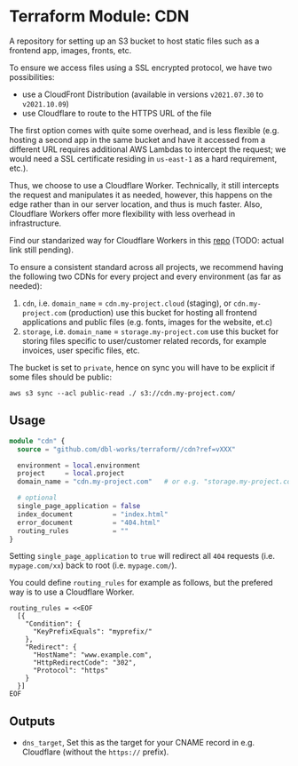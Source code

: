 # Terraform Module: CDN

A repository for setting up an S3 bucket to host static files such as a frontend app, images, fronts, etc.

To ensure we access files using a SSL encrypted protocol, we have two possibilities:
- use a CloudFront Distribution (available in versions `v2021.07.30` to `v2021.10.09`)
- use Cloudflare to route to the HTTPS URL of the file

The first option comes with quite some overhead, and is less flexible (e.g. hosting a second app in the same bucket and have it accessed from a different URL requires additional AWS Lambdas to intercept the request; we would need a SSL certificate residing in `us-east-1` as a hard requirement, etc.).

Thus, we choose to use a Cloudflare Worker. Technically, it still intercepts the request and manipulates it as needed,
however, this happens on the edge rather than in our server location, and thus is much faster.
Also, Cloudflare Workers offer more flexibility with less overhead in infrastructure.

Find our standarized way for Cloudflare Workers in this [repo](https://github.com/cloudflare/workers) (TODO: actual link still pending).

To ensure a consistent standard across all projects, we recommend having the following two CDNs for every project and every environment (as far as needed):
1. `cdn`, i.e. `domain_name` = `cdn.my-project.cloud` (staging), or `cdn.my-project.com` (production)
   use this bucket for hosting all frontend applications and public files (e.g. fonts, images for the website, et.c)
2. `storage`, i.e. `domain_name` = `storage.my-project.com`
   use this bucket for storing files specific to user/customer related records, for example invoices, user specific files, etc.

The bucket is set to `private`, hence on sync you will have to be explicit if some files should be public:

```shell
aws s3 sync --acl public-read ./ s3://cdn.my-project.com/
```


## Usage

```terraform
module "cdn" {
  source = "github.com/dbl-works/terraform//cdn?ref=vXXX"

  environment = local.environment
  project     = local.project
  domain_name = "cdn.my-project.com"   # or e.g. "storage.my-project.com"

  # optional
  single_page_application = false
  index_document          = "index.html"
  error_document          = "404.html"
  routing_rules           = ""
}
```

Setting `single_page_application` to `true` will redirect all `404` requests (i.e. `mypage.com/xx`) back to root (i.e. `mypage.com/`).

You could define `routing_rules` for example as follows, but the prefered way is to use a Cloudflare Worker.

```
routing_rules = <<EOF
  [{
    "Condition": {
      "KeyPrefixEquals": "myprefix/"
    },
    "Redirect": {
      "HostName": "www.example.com",
      "HttpRedirectCode": "302",
      "Protocol": "https"
    }
  }]
EOF
```

## Outputs
- `dns_target`, Set this as the target for your CNAME record in e.g. Cloudflare (without the `https://` prefix).
